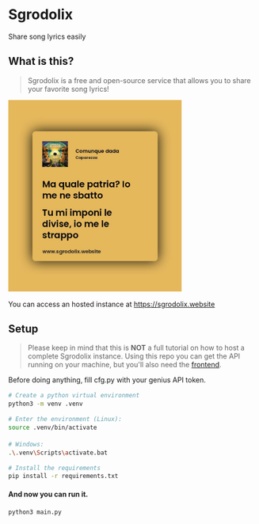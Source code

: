 # Sgrodolix
Share song lyrics easily

## What is this?
> Sgrodolix is a free and open-source service that allows you to share your favorite song lyrics!



<img src="./assets/example.jpg" width="350rem">



You can access an hosted instance at https://sgrodolix.website 

## Setup
> Please keep in mind that this is **NOT** a full tutorial on how to host a complete Sgrodolix instance.
> Using this repo you can get the API running on your machine, but you'll also need the [frontend](https://github.com/loricso/sgrodolix).


Before doing anything, fill cfg.py with your genius API token.

```sh
# Create a python virtual environment
python3 -m venv .venv
```

```sh
# Enter the environment (Linux):
source .venv/bin/activate

# Windows:
.\.venv\Scripts\activate.bat
```

```sh
# Install the requirements
pip install -r requirements.txt
```

#### And now you can run it.
```
python3 main.py
```